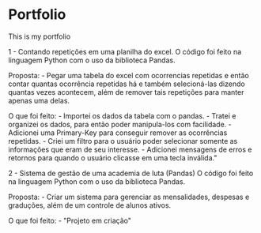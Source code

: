 # Portfolio
This is my portfolio

1 - Contando repetições em uma planilha do excel.
  O código foi feito na linguagem Python com o uso da biblioteca Pandas.
  
  Proposta:
    - Pegar uma tabela do excel com ocorrencias repetidas e então contar quantas ocorrência repetidas há e também selecioná-las dizendo quantas vezes acontecem, além de remover tais repetições para manter apenas uma delas. 
  
  O que foi feito:
    - Importei os dados da tabela com o pandas.
    - Tratei e organizei os dados, para então poder manipula-los com facilidade.
    - Adicionei uma Primary-Key para conseguir remover as ocorrências repetidas.
    - Criei um filtro para o usuário poder selecionar somente as informações que eram de seu interesse.
    - Adicionei mensagens de erros e retornos para quando o usuário clicasse em uma tecla inválida."
    

2 - Sistema de gestão de uma academia de luta (Pandas)
  O código foi feito na linguagem Python com o uso da biblioteca Pandas.
  
  Proposta:
    - Criar um sistema para gerenciar as mensalidades, despesas e graduções, além de um controle de alunos ativos.
    
 O que foi feito:
    - "Projeto em criação"
